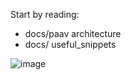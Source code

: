 
Start by reading:

- docs/paav architecture
- docs/ useful_snippets

![image](https://github.com/shahak2/program-analysis-and-verification/assets/47245335/1e42cb76-3beb-4e7a-a697-f05d9dce5a85)

